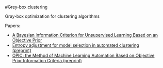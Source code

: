 #Grey-box clustering

Gray-box optimization for clustering algorithms

<p>Papers:</p>
<ul>
  <li><a href="https://link.springer.com/chapter/10.1007/978-3-030-24289-3_52">A Bayesian Information Criterion for Unsupervised Learning Based on an Objective Prior</a></li>
  <li><a href="https://www.researchgate.net/publication/353442609_Entropy_adjustment_for_model_selection_in_automated_clustering">Entropy adjustment for model selection in automated clustering (preprint)</a></li>
  <li><a href="https://www.researchgate.net/publication/353442842_OPIC_the_Method_of_Machine_Learning_Automation_Based_on_Objective_Prior_Information_Criteria">OPIC: the Method of Machine Learning Automation Based on Objective Prior Information Criteria (preprint)</a></li>
</ul>
